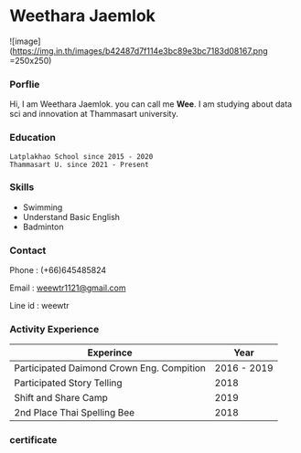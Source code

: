 # Weethara Jaemlok


![image](https://img.in.th/images/b42487d7f114e3bc89e3bc7183d08167.png =250x250)
### Porflie
Hi, I am Weethara Jaemlok. you can call me **Wee**. I am studying about data sci and innovation at Thammasart university. 

### Education

```
Latplakhao School since 2015 - 2020
Thammasart U. since 2021 - Present
```

### Skills
- Swimming
- Understand Basic English
- Badminton

### Contact
Phone : (+66)645485824

Email : weewtr1121@gmail.com
 
Line id : weewtr 

### Activity Experience

| Experince | Year |
| --- | --- |
| Participated Daimond Crown Eng. Compition | 2016 - 2019 |
| Participated Story Telling | 2018 |
| Shift and Share Camp | 2019
| 2nd Place Thai Spelling Bee | 2018 |

### certificate


